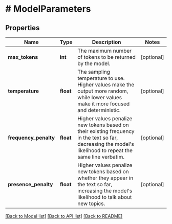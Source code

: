 # # ModelParameters

## Properties

Name | Type | Description | Notes
------------ | ------------- | ------------- | -------------
**max_tokens** | **int** | The maximum number of tokens to be returned by the model. | [optional]
**temperature** | **float** | The sampling temperature to use. Higher values make the output more random, while lower values make it more focused and deterministic. | [optional]
**frequency_penalty** | **float** | Higher values penalize new tokens based on their existing frequency in the text so far, decreasing the model&#39;s likelihood to repeat the same line verbatim. | [optional]
**presence_penalty** | **float** | Higher values penalize new tokens based on whether they appear in the text so far, increasing the model&#39;s likelihood to talk about new topics. | [optional]

[[Back to Model list]](../../README.md#models) [[Back to API list]](../../README.md#endpoints) [[Back to README]](../../README.md)

